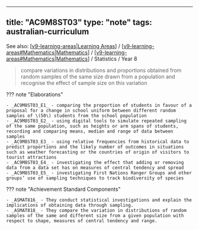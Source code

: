 
---
title: "AC9M8ST03"
type: "note"
tags: australian-curriculum
---

See also: [[v9-learning-areas|Learning Areas]] / [[v9-learning-areas#Mathematics|Mathematics]] / [[v9-learning-areas#Mathematics|Mathematics]] / Statistics / Year 8

> compare variations in distributions and proportions obtained from random samples of the same size drawn from a population and recognise the effect of sample size on this variation

??? note "Elaborations"

	- _AC9M8ST03_E1_ - comparing the proportion of students in favour of a proposal for a change in school uniform between different random samples of \(50\) students from the school population
	- _AC9M8ST03_E2_ - using digital tools to simulate repeated sampling of the same population, such as heights or arm spans of students, recording and comparing means, median and range of data between samples
	- _AC9M8ST03_E3_ - using relative frequencies from historical data to predict proportions and the likely number of outcomes in situations such as weather forecasting or the countries of origin of visitors to tourist attractions
	- _AC9M8ST03_E4_ - investigating the effect that adding or removing data from a data set has on measures of central tendency and spread
	- _AC9M8ST03_E5_ - investigating First Nations Ranger Groups and other groups’ use of sampling techniques to track biodiversity of species
??? note "Achievement Standard Components"

	- _ASMAT816_ - They conduct statistical investigations and explain the implications of obtaining data through sampling.
	- _ASMAT818_ - They compare the variation in distributions of random samples of the same and different size from a given population with respect to shape, measures of central tendency and range.

[//begin]: # "Autogenerated link references for markdown compatibility"
[v9-learning-areas|Learning Areas]: ../v9-learning-areas "Learning Areas"
[v9-learning-areas#Mathematics|Mathematics]: ../v9-learning-areas "Learning Areas"
[//end]: # "Autogenerated link references"

